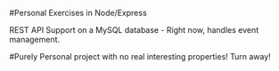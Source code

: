 #Personal Exercises in Node/Express

REST API Support on a MySQL database - Right now, handles event management. 

#Purely Personal project with no real interesting properties! Turn away!